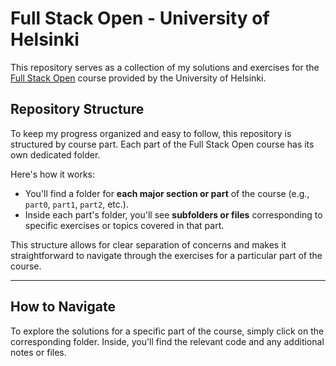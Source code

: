 # Full Stack Open - University of Helsinki

This repository serves as a collection of my solutions and exercises for the [Full Stack Open](https://fullstackopen.com/en/) course provided by the University of Helsinki.

## Repository Structure

To keep my progress organized and easy to follow, this repository is structured by course part. Each part of the Full Stack Open course has its own dedicated folder.

Here's how it works:

* You'll find a folder for **each major section or part** of the course (e.g., `part0`, `part1`, `part2`, etc.).
* Inside each part's folder, you'll see **subfolders or files** corresponding to specific exercises or topics covered in that part.

This structure allows for clear separation of concerns and makes it straightforward to navigate through the exercises for a particular part of the course.

---

## How to Navigate

To explore the solutions for a specific part of the course, simply click on the corresponding folder. Inside, you'll find the relevant code and any additional notes or files.
